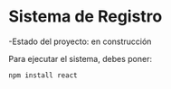 <h1> Sistema de Registro</h1>

-Estado del proyecto: en construcción 

Para ejecutar el sistema, debes poner:

```npm install react```
